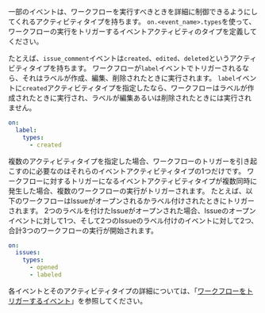 一部のイベントは、ワークフローを実行すべきときを詳細に制御できるようにしてくれるアクティビティタイプを持ちます。 `on.<event_name>.types`を使って、ワークフローの実行をトリガーするイベントアクティビティのタイプを定義してください。

たとえば、`issue_comment`イベントは`created`、`edited`、`deleted`というアクティビティタイプを持ちます。 ワークフローが`label`イベントでトリガーされるなら、それはラベルが作成、編集、削除されたときに実行されます。 `label`イベントに`created`アクティビティタイプを指定したなら、ワークフローはラベルが作成されたときに実行され、ラベルが編集あるいは削除されたときには実行されません。

```yaml
on:
  label:
    types:
      - created
```

複数のアクティビティタイプを指定した場合、ワークフローのトリガーを引き起こすのに必要なのはそれらのイベントアクティビティタイプの1つだけです。 ワークフローに対するトリガーになるイベントアクティビティタイプが複数同時に発生した場合、複数のワークフローの実行がトリガーされます。 たとえば、以下のワークフローはIssueがオープンされるかラベル付けされたときにトリガーされます。 2つのラベルを付けたIssueがオープンされた場合、Issueのオープンイベントに対して1つ、そして2つのIssueのラベル付けのイベントに対して2つ、合計3つのワークフローの実行が開始されます。

```yaml
on:
  issues:
    types:
      - opened
      - labeled
```

各イベントとそのアクティビティタイプの詳細については、「[ワークフローをトリガーするイベント](/actions/using-workflows/events-that-trigger-workflows)」を参照してください。
